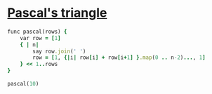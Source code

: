 [1]: http://rosettacode.org/wiki/Pascal's_triangle

# [Pascal's triangle][1]

```ruby
func pascal(rows) {
    var row = [1]
    { | n|
        say row.join(' ')
        row = [1, {|i| row[i] + row[i+1] }.map(0 .. n-2)..., 1]
    } << 1..rows
}
 
pascal(10)
```
